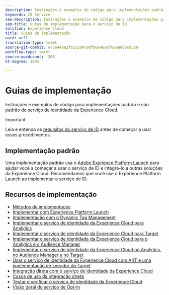 ```yaml
---
description: Instruções e exemplos de código para implementações padrão e não padrão do serviço de identidade da Experience Cloud.
keywords: ID Service
seo-description: Instruções e exemplos de código para implementações padrão e não padrão do serviço de identidade da Experience Cloud.
seo-title: Guias de implementação para o serviço de ID
solution: Experience Cloud
title: Guias de implementação
uuid: null
translation-type: tm+mt
source-git-commit: e75a448a2fa1c384c88f00648a6f868a886c6569
workflow-type: tm+mt
source-wordcount: '205'
ht-degree: 100%

---
```



# Guias de implementação

Instruções e exemplos de código para implementações padrão e não padrão do serviço de identidade da Experience Cloud.

>[!IMPORTANT]
>
>Leia e entenda os [requisitos do serviço de ID](../reference/requirements.md) antes de começar a usar esses procedimentos.

## Implementação padrão

Uma implementação padrão usa o [Adobe Exprience Platform Launch](https://docs.adobe.com/content/help/pt-BR/launch/using/overview.html) para ajudar você a começar a usar o serviço de ID e integrá-lo a outras soluções da Experience Cloud. Recomendamos que você use o Experience Platform Launch ao implementar o serviço de ID.

## Recursos de implementação

* [Métodos de implementação](implementation-methods.md)
* [Implementar com Experience Platform Launch](ecid-implement-with-launch.md)
* [Implementação com o Dynamic Tag Management](standard.md)
* [Implementar o serviço de identidade da Experience Cloud para Analytics](setup-analytics.md)
* [Implementar o serviço de identidade da Experience Cloud para Target](setup-target.md)
* [Implementar o serviço de identidade da Experience Cloud para o Analytics e o Audience Manager](setup-aam-analytics.md)
* [Implementar o serviço de identidade da Experience Cloud no Analytics, no Audience Manager e no Target](setup-aam-analytics-target.md)
* [Usar o serviço de identidade da Experience Cloud com A4T e uma implementação de servidor do Target](ecid-a4t-target.md)
* [Integração direta com o serviço de identidade da Experience Cloud](direct-integration.md)
* [Casos de uso da integração direta](direct-integration-examples.md)
* [Testar e verificar o serviço de identidade da Experience Cloud](test-verify.md)
* [Visão geral do serviço de Opt-in](opt-in-service/optin-overview.md)
